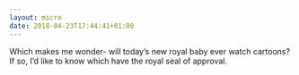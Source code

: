 ```yaml
---
layout: micro
date: 2018-04-23T17:44:41+01:00
---
```



Which makes me wonder- will today’s new royal baby ever watch cartoons? If so, I’d like to know which have the royal seal of approval. 
